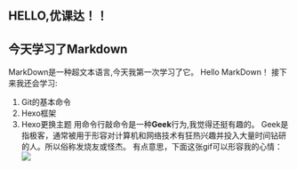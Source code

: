 ## HELLO,优课达！！
## 今天学习了Markdown
 MarkDown是一种超文本语言,今天我第一次学习了它。
 Hello MarkDown！
 接下来我还会学习:
 1. Git的基本命令
 1. Hexo框架
 1. Hexo更换主题
 用命令行敲命令是一种**Geek**行为,我觉得还挺有趣的。
 Geek是指极客，通常被用于形容对计算机和网络技术有狂热兴趣并投入大量时间钻研的人。所以俗称发烧友或怪杰。
 有点意思，下面这张gif可以形容我的心情：
 ![](https://qgt-style.oss-cn-hangzhou.aliyuncs.com/newcoursep4/g1/g1-2-2/tenor.gif)
